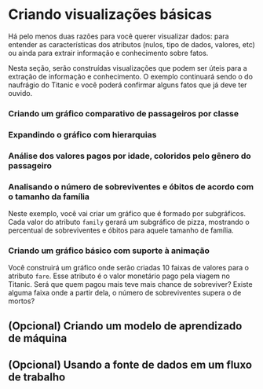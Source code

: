 # Criando visualizações básicas

Há pelo menos duas razões para você querer visualizar dados: para entender as 
características dos atributos (nulos, tipo de dados, valores, etc) ou ainda para 
extrair informação e conhecimento sobre fatos.

Nesta seção, serão construídas visualizações que podem ser úteis para a extração
de informação e conhecimento. O exemplo continuará sendo o do naufrágio do Titanic
e você poderá confirmar alguns fatos que já deve ter ouvido.

### Criando um gráfico comparativo de passageiros por classe

### Expandindo o gráfico com hierarquias

### Análise dos valores pagos por idade, coloridos pelo gênero do passageiro

### Analisando o número de sobreviventes e óbitos de acordo com o tamanho da família
Neste exemplo, você vai criar um gráfico que é formado por subgráficos. Cada valor
do atributo `family` gerará um subgráfico de pizza, mostrando o percentual de 
sobreviventes e óbitos para aquele tamanho de família.

### Criando um gráfico básico com suporte à animação
Você construirá um gráfico onde serão criadas 10 faixas de valores para o 
atributo `fare`. Esse atributo é o valor monetário pago pela viagem no Titanic. 
Será que quem pagou mais teve mais chance de sobreviver? Existe alguma faixa onde
a partir dela, o número de sobreviventes supera o de mortos?

## (Opcional) Criando um modelo de aprendizado de máquina
## (Opcional) Usando a fonte de dados em um fluxo de trabalho